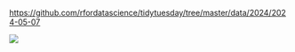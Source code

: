 https://github.com/rfordatascience/tidytuesday/tree/master/data/2024/2024-05-07

![](plots/rolling_stone.png)
